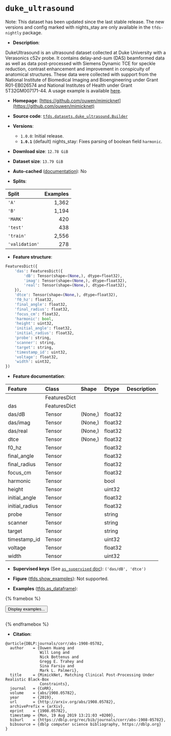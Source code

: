 <div itemscope itemtype="http://schema.org/Dataset">
  <div itemscope itemprop="includedInDataCatalog" itemtype="http://schema.org/DataCatalog">
    <meta itemprop="name" content="TensorFlow Datasets" />
  </div>
  <meta itemprop="name" content="duke_ultrasound" />
  <meta itemprop="description" content="DukeUltrasound is an ultrasound dataset collected at Duke University with a&#10;Verasonics c52v probe. It contains delay-and-sum (DAS) beamformed data as well&#10;as data post-processed with Siemens Dynamic TCE for speckle reduction, contrast&#10;enhancement and improvement in conspicuity of anatomical structures. These data&#10;were collected with support from the National Institute of Biomedical Imaging&#10;and Bioengineering under Grant R01-EB026574 and National Institutes of Health&#10;under Grant 5T32GM007171-44. A usage example is available&#10;[here](https://colab.research.google.com/drive/1R_ARqpWoiHcUQWg1Fxwyx-ZkLi0IZ5qs).&#10;&#10;To use this dataset:&#10;&#10;```python&#10;import tensorflow_datasets as tfds&#10;&#10;ds = tfds.load(&#x27;duke_ultrasound&#x27;, split=&#x27;train&#x27;)&#10;for ex in ds.take(4):&#10;  print(ex)&#10;```&#10;&#10;See [the guide](https://www.tensorflow.org/datasets/overview) for more&#10;informations on [tensorflow_datasets](https://www.tensorflow.org/datasets).&#10;&#10;" />
  <meta itemprop="url" content="https://www.tensorflow.org/datasets/catalog/duke_ultrasound" />
  <meta itemprop="sameAs" content="https://github.com/ouwen/mimicknet" />
  <meta itemprop="citation" content="@article{DBLP:journals/corr/abs-1908-05782,&#10;  author    = {Ouwen Huang and&#10;               Will Long and&#10;               Nick Bottenus and&#10;               Gregg E. Trahey and&#10;               Sina Farsiu and&#10;               Mark L. Palmeri},&#10;  title     = {MimickNet, Matching Clinical Post-Processing Under Realistic Black-Box&#10;               Constraints},&#10;  journal   = {CoRR},&#10;  volume    = {abs/1908.05782},&#10;  year      = {2019},&#10;  url       = {http://arxiv.org/abs/1908.05782},&#10;  archivePrefix = {arXiv},&#10;  eprint    = {1908.05782},&#10;  timestamp = {Mon, 19 Aug 2019 13:21:03 +0200},&#10;  biburl    = {https://dblp.org/rec/bib/journals/corr/abs-1908-05782},&#10;  bibsource = {dblp computer science bibliography, https://dblp.org}&#10;}" />
</div>

# `duke_ultrasound`


Note: This dataset has been updated since the last stable release. The new
versions and config marked with
<span class="material-icons" title="Available only in the tfds-nightly package">nights_stay</span>
are only available in the `tfds-nightly` package.

*   **Description**:

DukeUltrasound is an ultrasound dataset collected at Duke University with a
Verasonics c52v probe. It contains delay-and-sum (DAS) beamformed data as well
as data post-processed with Siemens Dynamic TCE for speckle reduction, contrast
enhancement and improvement in conspicuity of anatomical structures. These data
were collected with support from the National Institute of Biomedical Imaging
and Bioengineering under Grant R01-EB026574 and National Institutes of Health
under Grant 5T32GM007171-44. A usage example is available
[here](https://colab.research.google.com/drive/1R_ARqpWoiHcUQWg1Fxwyx-ZkLi0IZ5qs).

*   **Homepage**:
    [https://github.com/ouwen/mimicknet](https://github.com/ouwen/mimicknet)

*   **Source code**:
    [`tfds.datasets.duke_ultrasound.Builder`](https://github.com/tensorflow/datasets/tree/master/tensorflow_datasets/datasets/duke_ultrasound/duke_ultrasound_dataset_builder.py)

*   **Versions**:

    *   `1.0.0`: Initial release.
    *   **`1.0.1`** (default)
        <span class="material-icons" title="Available only in the tfds-nightly package">nights_stay</span>:
        Fixes parsing of boolean field `harmonic`.

*   **Download size**: `12.78 GiB`

*   **Dataset size**: `13.79 GiB`

*   **Auto-cached**
    ([documentation](https://www.tensorflow.org/datasets/performances#auto-caching)):
    No

*   **Splits**:

Split          | Examples
:------------- | -------:
`'A'`          | 1,362
`'B'`          | 1,194
`'MARK'`       | 420
`'test'`       | 438
`'train'`      | 2,556
`'validation'` | 278

*   **Feature structure**:

```python
FeaturesDict({
    'das': FeaturesDict({
        'dB': Tensor(shape=(None,), dtype=float32),
        'imag': Tensor(shape=(None,), dtype=float32),
        'real': Tensor(shape=(None,), dtype=float32),
    }),
    'dtce': Tensor(shape=(None,), dtype=float32),
    'f0_hz': float32,
    'final_angle': float32,
    'final_radius': float32,
    'focus_cm': float32,
    'harmonic': bool,
    'height': uint32,
    'initial_angle': float32,
    'initial_radius': float32,
    'probe': string,
    'scanner': string,
    'target': string,
    'timestamp_id': uint32,
    'voltage': float32,
    'width': uint32,
})
```

*   **Feature documentation**:

Feature        | Class        | Shape   | Dtype   | Description
:------------- | :----------- | :------ | :------ | :----------
               | FeaturesDict |         |         |
das            | FeaturesDict |         |         |
das/dB         | Tensor       | (None,) | float32 |
das/imag       | Tensor       | (None,) | float32 |
das/real       | Tensor       | (None,) | float32 |
dtce           | Tensor       | (None,) | float32 |
f0_hz          | Tensor       |         | float32 |
final_angle    | Tensor       |         | float32 |
final_radius   | Tensor       |         | float32 |
focus_cm       | Tensor       |         | float32 |
harmonic       | Tensor       |         | bool    |
height         | Tensor       |         | uint32  |
initial_angle  | Tensor       |         | float32 |
initial_radius | Tensor       |         | float32 |
probe          | Tensor       |         | string  |
scanner        | Tensor       |         | string  |
target         | Tensor       |         | string  |
timestamp_id   | Tensor       |         | uint32  |
voltage        | Tensor       |         | float32 |
width          | Tensor       |         | uint32  |

*   **Supervised keys** (See
    [`as_supervised` doc](https://www.tensorflow.org/datasets/api_docs/python/tfds/load#args)):
    `('das/dB', 'dtce')`

*   **Figure**
    ([tfds.show_examples](https://www.tensorflow.org/datasets/api_docs/python/tfds/visualization/show_examples)):
    Not supported.

*   **Examples**
    ([tfds.as_dataframe](https://www.tensorflow.org/datasets/api_docs/python/tfds/as_dataframe)):

<!-- mdformat off(HTML should not be auto-formatted) -->

{% framebox %}

<button id="displaydataframe">Display examples...</button>
<div id="dataframecontent" style="overflow-x:auto"></div>
<script>
const url = "https://storage.googleapis.com/tfds-data/visualization/dataframe/duke_ultrasound-1.0.1.html";
const dataButton = document.getElementById('displaydataframe');
dataButton.addEventListener('click', async () => {
  // Disable the button after clicking (dataframe loaded only once).
  dataButton.disabled = true;

  const contentPane = document.getElementById('dataframecontent');
  try {
    const response = await fetch(url);
    // Error response codes don't throw an error, so force an error to show
    // the error message.
    if (!response.ok) throw Error(response.statusText);

    const data = await response.text();
    contentPane.innerHTML = data;
  } catch (e) {
    contentPane.innerHTML =
        'Error loading examples. If the error persist, please open '
        + 'a new issue.';
  }
});
</script>

{% endframebox %}

<!-- mdformat on -->

*   **Citation**:

```
@article{DBLP:journals/corr/abs-1908-05782,
  author    = {Ouwen Huang and
               Will Long and
               Nick Bottenus and
               Gregg E. Trahey and
               Sina Farsiu and
               Mark L. Palmeri},
  title     = {MimickNet, Matching Clinical Post-Processing Under Realistic Black-Box
               Constraints},
  journal   = {CoRR},
  volume    = {abs/1908.05782},
  year      = {2019},
  url       = {http://arxiv.org/abs/1908.05782},
  archivePrefix = {arXiv},
  eprint    = {1908.05782},
  timestamp = {Mon, 19 Aug 2019 13:21:03 +0200},
  biburl    = {https://dblp.org/rec/bib/journals/corr/abs-1908-05782},
  bibsource = {dblp computer science bibliography, https://dblp.org}
}
```

